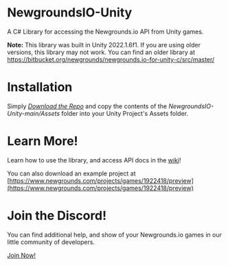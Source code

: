 # NewgroundsIO-Unity
A C# Library for accessing the Newgrounds.io API from Unity games.

**Note:** This library was built in Unity 2022.1.6f1.  If you are using older versions, this library may not work.  You can find an older library at https://bitbucket.org/newgrounds/newgrounds.io-for-unity-c/src/master/

# Installation
Simply *[Download the Repo](https://github.com/PsychoGoldfishNG/NewgroundsIO-Unity/archive/refs/heads/main.zip)* and copy the contents of the *_NewgroundsIO-Unity-main/Assets_* folder into your Unity Project's Assets folder.

# Learn More!
Learn how to use the library, and access API docs in the [wiki](https://github.com/PsychoGoldfishNG/NewgroundsIO-Unity/wiki)!

You can also download an example project at [https://www.newgrounds.com/projects/games/1922418/preview](https://www.newgrounds.com/projects/games/1922418/preview)

# Join the Discord!
You can find additional help, and show of your Newgrounds.io games in our little community of developers.  

[Join Now!](https://discord.gg/wcsCk2ErhH)
